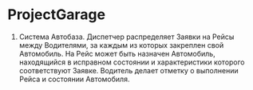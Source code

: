 # ProjectGarage

1.	Система Автобаза. Диспетчер распределяет Заявки на Рейсы между Водителями, за каждым 
из которых закреплен свой Автомобиль. На Рейс может быть назначен Автомобиль, 
находящийся в исправном состоянии и характеристики которого соответствуют Заявке. 
Водитель делает отметку о выполнении Рейса и состоянии Автомобиля.
